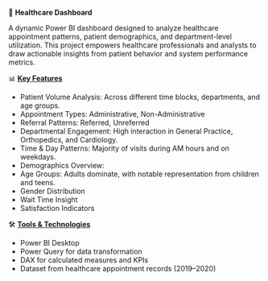 🏥 <inbs>**Healthcare Dashboard**</ins>

A dynamic Power BI dashboard designed to analyze healthcare appointment patterns, patient demographics, and department-level utilization. This project empowers healthcare professionals and analysts to draw actionable insights from patient behavior and system performance metrics.

📊 <ins>**Key Features**</ins>
- Patient Volume Analysis: Across different time blocks, departments, and age groups.
- Appointment Types:
  Administrative,
  Non-Administrative
- Referral Patterns:
  Referred,
  Unreferred
- Departmental Engagement: High interaction in General Practice, Orthopedics, and Cardiology.
- Time & Day Patterns: Majority of visits during AM hours and on weekdays.
- Demographics Overview:
- Age Groups: Adults dominate, with notable representation from children and teens.
- Gender Distribution
- Wait Time Insight
- Satisfaction Indicators
  
🛠️ <ins>**Tools & Technologies**</ins>
- Power BI Desktop
- Power Query for data transformation
- DAX for calculated measures and KPIs
- Dataset from healthcare appointment records (2019–2020)


